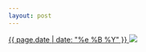 ```yaml
---
layout: post
---
```


<p>
  <a href="/293">
    <time>{{ page.date | date: "%e %B %Y" }}</time>
    <img src="https://s3.amazonaws.com/life.aaronjgreenberg.com/293.jpg">
  </a>
  
</p>
